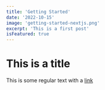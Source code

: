 ```yaml
---
title: 'Getting Started'
date: '2022-10-15'
image: 'getting-started-nextjs.png'
excerpt: 'This is a first post'
isFeatured: true
---
```


# This is a title

This is some regular text with a [link](https://google.com)